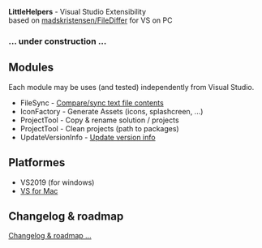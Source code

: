 **LittleHelpers** - Visual Studio Extensibility   
based on [madskristensen/FileDiffer](https://github.com/madskristensen/FileDiffer) for VS on PC
   
   
### ... under construction ...  

## Modules
Each module may be uses (and tested) independently from Visual Studio.

 * FileSync - [Compare/sync text file contents](https://github.com/ZeProgFactory/VS-LittleHelpers/tree/master/FileSync)
 * IconFactory - Generate Assets (icons, splashcreen, ...)
 * ProjectTool - Copy & rename solution / projects
 * ProjectTool - Clean projects (path to packages)
 * UpdateVersionInfo - [Update version info](https://github.com/ZeProgFactory/UpdateVersionInfo)  
 
## Platformes
 * VS2019 (for windows) 
 * [VS for Mac](https://github.com/ZeProgFactory/VS-LittleHelpers/tree/master/VS4MacExtension)  
 
## Changelog & roadmap
[Changelog & roadmap ...](https://github.com/ZeProgFactory/VS-LittleHelpers/blob/master/CHANGELOG.md)
